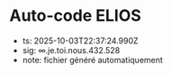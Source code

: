 # Auto-code ELIOS
- ts: 2025-10-03T22:37:24.990Z
- sig: ∞.je.toi.nous.432.528
- note: fichier généré automatiquement